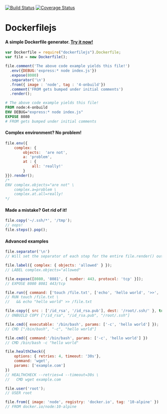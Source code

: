 [![Build Status](https://travis-ci.org/matutter/dockerfilejs.svg?branch=master)](https://travis-ci.org/matutter/dockerfilejs) [![Coverage Status](https://coveralls.io/repos/github/matutter/dockerfilejs/badge.svg?branch=master)](https://coveralls.io/github/matutter/dockerfilejs?branch=master)

# Dockerfilejs
#### A simple Dockerfile generator. [Try it now!](https://tonicdev.com/npm/dockerfilejs)
```javascript
var Dockerfile = require("dockerfilejs").Dockerfile;
var file = new Dockerfile();

file.comment('The above code example yields this file!')
  .env({DEBUG:'express:* node index.js'})
  .expose(8080)
  .separator('\n')
  .from({ image : 'node', tag : '4-onbuild'})
  .comment('FROM gets bumped under initial comments')
  .render();
```

```Dockerfile
# The above code example yields this file!
FROM node:4-onbuild
ENV DEBUG="express:* node index.js"
EXPOSE 8080
# FROM gets bumped under initial comments
```

#### Complex environment? No problem!
```javascript
file.env({
    complex: {
        objects:  'are not',
        a: 'problem',
        at : {
            all: 'really!'
        }
}}).render();
/*
ENV complex.objects="are not" \
    complex.a=problem \
    complex.at.all=really!
*/
```

#### Made a mistake? Get rid of it!
```javascript
file.copy('~/.ssh/*', '/tmp');
// oops!
file.steps().pop();
```

#### Advanced examples
```javascript
file.separator('\n')
// Will set the separator of each step for the entire file.render() output

file.label({ complex: { objects: 'allowed' } });
// LABEL complex.objects="allowed"

file.expose([8080, '8081', { number: 443, protocol: 'tcp' }]);
// EXPOSE 8080 8081 443/tcp

file.run({ command: ['touch /file.txt', ['echo', 'hello world', '>>', '/file.txt'] ] });
// RUN touch /file.txt \
//   && echo "hello world" >> /file.txt

file.copy({ src : ['/id_rsa', '/id_rsa.pub'], dest: '/root/.ssh/' }, true);
// ONBUILD COPY ["/id_rsa", "/id_rsa.pub", "/root/.ssh"]

file.cmd({ executable: '/bin/bash', params: ['-c', 'hello world'] });
// CMD ["/bin/bash", "-c", "hello world"]

file.cmd({ command:'/bin/bash', params: ['-c', 'hello world'] })
// CMD /bin/bash -c "hello world"

file.healthCheck({
    options: { retries: 4, timeout: '30s'},
    command: 'wget',
    params: ['example.com']
})
// HEALTHCHECK --retries=4 --timeout=30s \
//   CMD wget example.com

file.user('root');
// USER root

file.from({ image: 'node', registry: 'docker.io', tag: '10-alpine' })
// FROM docker.io/node:10-alpine
```

